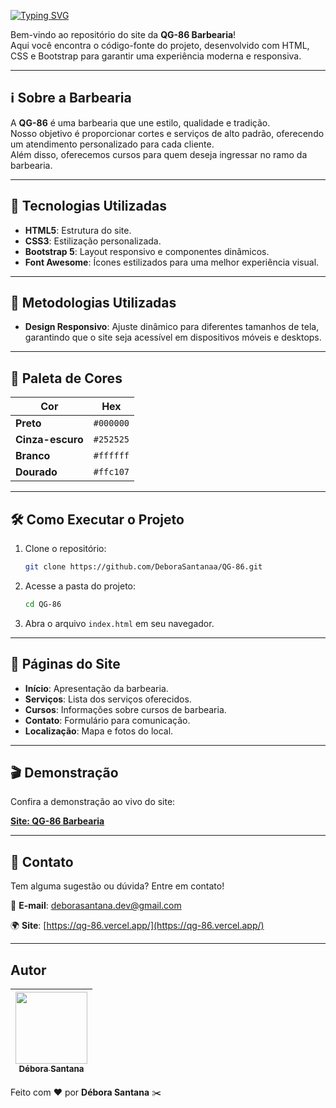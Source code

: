 [![Typing SVG](https://readme-typing-svg.herokuapp.com?font=Fira+Code&weight=700&size=35&pause=1000&color=FDBE05&background=25252500&width=435&lines=QG-86)](https://git.io/typing-svg) 

Bem-vindo ao repositório do site da **QG-86 Barbearia**! <br>
Aqui você encontra o código-fonte do projeto, desenvolvido com HTML, CSS e Bootstrap para garantir uma experiência moderna e responsiva.

---

## ℹ️ Sobre a Barbearia

A **QG-86** é uma barbearia que une estilo, qualidade e tradição. <br> 
Nosso objetivo é proporcionar cortes e serviços de alto padrão, oferecendo um atendimento personalizado para cada cliente. 
<br>
Além disso, oferecemos cursos para quem deseja ingressar no ramo da barbearia.

---

## 🌟 Tecnologias Utilizadas

- **HTML5**: Estrutura do site.
- **CSS3**: Estilização personalizada.
- **Bootstrap 5**: Layout responsivo e componentes dinâmicos.
- **Font Awesome**: Ícones estilizados para uma melhor experiência visual.

---

## 📝 Metodologias Utilizadas

- **Design Responsivo**: Ajuste dinâmico para diferentes tamanhos de tela, garantindo que o site seja acessível em dispositivos móveis e desktops.

---

## 💚 Paleta de Cores

| Cor            | Hex       |
|----------------|-----------|
| **Preto**      | `#000000` |
| **Cinza-escuro**| `#252525` |
| **Branco**     | `#ffffff` |
| **Dourado**    | `#ffc107` |

---

## 🛠️ Como Executar o Projeto

1. Clone o repositório:

    ```bash
    git clone https://github.com/DeboraSantanaa/QG-86.git
    ```

2. Acesse a pasta do projeto:

    ```bash
    cd QG-86
    ```

3. Abra o arquivo `index.html` em seu navegador.

---

## 🏬 Páginas do Site

- **Início**: Apresentação da barbearia.
- **Serviços**: Lista dos serviços oferecidos.
- **Cursos**: Informações sobre cursos de barbearia.
- **Contato**: Formulário para comunicação.
- **Localização**: Mapa e fotos do local.

---

## 🎬 Demonstração

Confira a demonstração ao vivo do site:

[**Site: QG-86 Barbearia**](https://qg-86.vercel.app/)

---

## 💬 Contato

Tem alguma sugestão ou dúvida? Entre em contato!

📧 **E-mail**: [deborasantana.dev@gmail.com](mailto:deborasantana.dev@gmail.com)

🌍 **Site**: [https://qg-86.vercel.app/](https://qg-86.vercel.app/)

---


## Autor
| [<img src="https://avatars.githubusercontent.com/u/113525688?v=4" width=115><br><sub>Débora Santana</sub>](https://github.com/DeboraSantanaa)
| :---: |

Feito com ❤️ por **Débora Santana** ✂️


